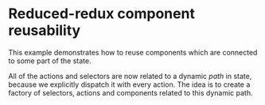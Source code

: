 # Reduced-redux component reusability

This example demonstrates how to reuse components which are connected to some part of the state.

All of the actions and selectors are now related to a dynamic *path* in state, because we explicitly dispatch it with every action.
The idea is to create a factory of selectors, actions and components related to this dynamic path.